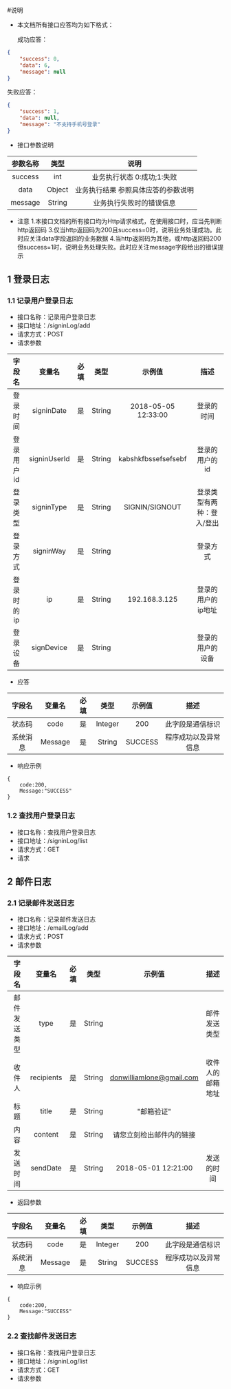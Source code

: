 ﻿#说明
+ 本文档所有接口应答均为如下格式：

  成功应答：
```json
{
    "success": 0,
    "data": 6,
    "message": null
}
```

  失败应答：
```json
{
    "success": 1,
    "data": null,
    "message": "不支持手机号登录"
}
```

+ 接口参数说明

参数名称|类型|说明
:---:|:---:|:---:
success|int|业务执行状态 0:成功;1:失败
data|Object|业务执行结果 参照具体应答的参数说明
message|String|业务执行失败时的错误信息

+ 注意
	1.本接口文档的所有接口均为Http请求格式，在使用接口时，应当先判断http返回码
	3.仅当http返回码为200且success=0时，说明业务处理成功。此时应关注data字段返回的业务数据
	4.当http返回码为其他，或http返回码200但success=1时，说明业务处理失败。此时应关注message字段给出的错误提示


## 1 登录日志
### 1.1 记录用户登录日志

+ 接口名称：记录用户登录日志
+ 接口地址：/signinLog/add
+ 请求方式：POST
+ 请求参数

| 字段名 | 变量名 | 必填 | 类型 | 示例值 | 描述 |
|:-----:|:-----:|:---:|:----:|:-----:|:---:|
| 登录时间 | signinDate | 是 | String | 2018-05-05 12:33:00 | 登录的时间 |
| 登录用户id | signinUserId | 是 | String | kabshkfbssefsefsebf | 登录的用户的id |
| 登录类型 | signinType | 是 | String | SIGNIN/SIGNOUT | 登录类型有两种：登入/登出 |
| 登录方式 | signinWay | 是 | String |  | 登录方式 |
| 登录时的ip | ip | 是 | String | 192.168.3.125 | 登录的用户的ip地址 |
| 登录设备 | signDevice | 是 | String |  | 登录的用户的设备 |

+ 应答

| 字段名 | 变量名 | 必填 | 类型 | 示例值 | 描述 |
|:-----:|:-----:|:---:|:----:|:-----:|:---:|
| 状态码 | code | 是 | Integer | 200 | 此字段是通信标识 |
| 系统消息 | Message | 是 | String | SUCCESS | 程序成功以及异常信息 |

+ 响应示例
```
{
    code:200,
    Message:"SUCCESS"
}
```


### 1.2 查找用户登录日志
+ 接口名称：查找用户登录日志
+ 接口地址：/signinLog/list
+ 请求方式：GET
+ 请求

  
## 2 邮件日志
### 2.1 记录邮件发送日志
+ 接口名称：记录邮件发送日志
+ 接口地址：/emailLog/add
+ 请求方式：POST
+ 请求参数

| 字段名 | 变量名 | 必填 | 类型 | 示例值 | 描述 |
|:-----:|:-----:|:---:|:----:|:-----:|:---:|
| 邮件发送类型 | type | 是 | String |  | 邮件发送类型 |
| 收件人 | recipients | 是 | String | donwilliamlone@gmail.com | 收件人的邮箱地址 |
| 标题 | title | 是 | String | "邮箱验证" |  |
| 内容 | content | 是 | String | 请您立刻检出邮件内的链接 |  |
| 发送时间 | sendDate | 是 | String | 2018-05-01 12:21:00 | 发送的时间 |

+ 返回参数

| 字段名 | 变量名 | 必填 | 类型 | 示例值 | 描述 |
|:-----:|:-----:|:---:|:----:|:-----:|:---:|
| 状态码 | code | 是 | Integer | 200 | 此字段是通信标识 |
| 系统消息 | Message | 是 | String | SUCCESS | 程序成功以及异常信息 |

+ 响应示例
```
{
    code:200,
    Message:"SUCCESS"
}
```

### 2.2 查找邮件发送日志
+ 接口名称：查找用户登录日志
+ 接口地址：/signinLog/list
+ 请求方式：GET
+ 请求参数
 

